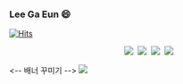### Lee Ga Eun 😄

<!--
**kellyn0522/kellyn0522** is a ✨ _special_ ✨ repository because its `README.md` (this file) appears on your GitHub profile.

Here are some ideas to get you started:

- 🔭 I’m currently working on ...
- 🌱 I’m currently learning ...
- 👯 I’m looking to collaborate on ...
- 🤔 I’m looking for help with ...
- 💬 Ask me about ...
- 📫 How to reach me: ...
- 😄 Pronouns: ...
- ⚡ Fun fact: ...
-->

<!-- 방문자수 -->
[![Hits](https://hits.seeyoufarm.com/api/count/incr/badge.svg?url=https%3A%2F%2Fgithub.com%2Fkellyn0522%2Fkellyn0522&count_bg=%23C9A9DF&title_bg=%2384E1AE&icon=&icon_color=%23E7E7E7&title=hits&edge_flat=false)](https://hits.seeyoufarm.com)

<!-- 로고 -->
<p align="center">
  <img src="https://img.shields.io/badge/MySQL-4479A1?style=flat-square&logo=MySQL&logoColor=white"/></a>&nbsp 
  <img src="https://img.shields.io/badge/Java-007396?style=flat-square&logo=Java&logoColor=white"/></a>&nbsp
  <img src="https://img.shields.io/badge/C-A8B9CC?style=flat-square&logo=C&logoColor=white"/></a>&nbsp 
  <img src="https://img.shields.io/badge/Python-3766AB?style=flat-square&logo=Python&logoColor=white"/></a>&nbsp 
  <br></p>

<-- 배너 꾸미기 -->
<img src="https://capsule-render.vercel.app/api?type=wave&color=auto&height=300&section=header&text=capsule%20render&fontSize=90" />
